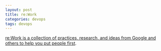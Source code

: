 ```yaml
---
layout: post
title: re:Work
categories: devops
tags: devops
---
```


[re:Work is a collection of practices, research, and ideas from Google and others to help you put people first](https://rework.withgoogle.com/).